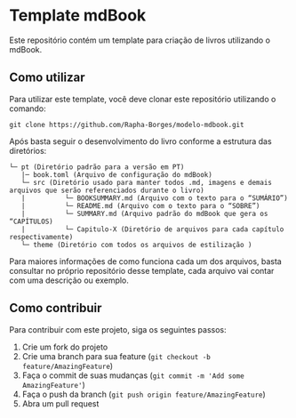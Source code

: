 # Template mdBook 

Este repositório contém um template para criação de livros utilizando o mdBook. 

## Como utilizar

Para utilizar este template, você deve clonar este repositório utilizando o comando:

```
git clone https://github.com/Rapha-Borges/modelo-mdbook.git
```

Após basta seguir o desenvolvimento do livro conforme a estrutura das diretórios:

```
└─ pt (Diretório padrão para a versão em PT)
   |─ book.toml (Arquivo de configuração do mdBook)
   └─ src (Diretório usado para manter todos .md, imagens e demais arquivos que serão referenciados durante o livro)
   |          └─ BOOKSUMMARY.md (Arquivo com o texto para o “SUMÁRIO”)
   |          └─ README.md (Arquivo com o texto para o “SOBRE”)
   |          └─ SUMMARY.md (Arquivo padrão do mdBook que gera os “CAPÍTULOS) 
   |          └─ Capitulo-X (Diretório de arquivos para cada capítulo respectivamente)
   └─ theme (Diretório com todos os arquivos de estilização )
```

Para maiores informações de como funciona cada um dos arquivos, basta consultar no próprio repositório desse template, cada arquivo vai contar com uma descrição ou exemplo.

## Como contribuir

Para contribuir com este projeto, siga os seguintes passos:

1. Crie um fork do projeto
2. Crie uma branch para sua feature (`git checkout -b feature/AmazingFeature`)
3. Faça o commit de suas mudanças (`git commit -m 'Add some AmazingFeature'`)
4. Faça o push da branch (`git push origin feature/AmazingFeature`)
5. Abra um pull request